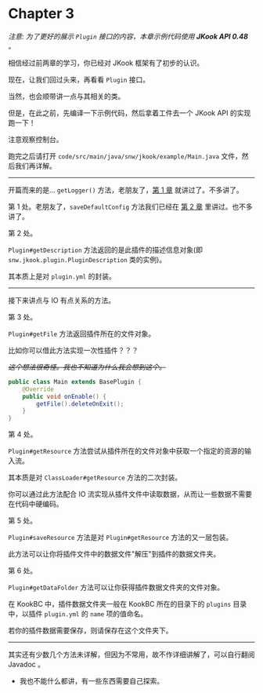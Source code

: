 # Chapter 3

_注意: 为了更好的展示 `Plugin` 接口的内容，本章示例代码使用 **JKook API 0.48** 。_

相信经过前两章的学习，你已经对 JKook 框架有了初步的认识。

现在，让我们回过头来，再看看 `Plugin` 接口。

当然，也会顺带讲一点与其相关的类。

但是，在此之前，先编译一下示例代码，然后拿着工件去一个 JKook API 的实现跑一下！

注意观察控制台。

跑完之后请打开 `code/src/main/java/snw/jkook/example/Main.java` 文件，然后我们再详解。

---

开篇而来的是... `getLogger()` 方法，老朋友了，[第 1 章](./ch_1) 就讲过了。不多讲了。

第 1 处。老朋友了，`saveDefaultConfig` 方法我们已经在 [第 2 章](./ch_2) 里讲过。也不多讲了。

第 2 处。

`Plugin#getDescription` 方法返回的是此插件的描述信息对象(即 `snw.jkook.plugin.PluginDescription` 类的实例)。

其本质上是对 `plugin.yml` 的封装。

---

接下来讲点与 IO 有点关系的方法。

第 3 处。

`Plugin#getFile` 方法返回插件所在的文件对象。

比如你可以借此方法实现一次性插件？？？

_~~这个想法很奇怪。我也不知道为什么我会想到这个。~~_

```java
public class Main extends BasePlugin {
    @Override
    public void onEnable() {
        getFile().deleteOnExit();
    }
}
```

第 4 处。

`Plugin#getResource` 方法尝试从插件所在的文件对象中获取一个指定的资源的输入流。

其本质是对 `ClassLoader#getResource` 方法的二次封装。

你可以通过此方法配合 IO 流实现从插件文件中读取数据，从而让一些数据不需要在代码中硬编码。

第 5 处。

`Plugin#saveResource` 方法是对 `Plugin#getResource` 方法的又一层包装。

此方法可以让你将插件文件中的数据文件"解压"到插件的数据文件夹。

第 6 处。

`Plugin#getDataFolder` 方法可以让你获得插件数据文件夹的文件对象。

在 KookBC 中，插件数据文件夹一般在 KookBC 所在的目录下的 `plugins` 目录中，以插件 `plugin.yml` 的 `name` 项的值命名。

若你的插件数据需要保存，则请保存在这个文件夹下。

---

其实还有少数几个方法未详解，但因为不常用，故不作详细讲解了，可以自行翻阅 Javadoc 。

- 我也不能什么都讲，有一些东西需要自己探索。
